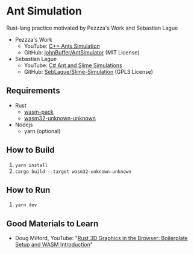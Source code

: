 # Ant Simulation

Rust-lang practice motivated by Pezzza's Work and Sebastian Lague

- Pezzza's Work
  - YouTube: [C++ Ants Simulation](https://youtu.be/81GQNPJip2Y)
  - GitHub: [johnBuffer/AntSimulator](https://github.com/johnBuffer/AntSimulator) (MIT License)
- Sebastian Lague
  - YouTube: [C# Ant and Slime Simulations](https://youtu.be/X-iSQQgOd1A)
  - GitHub: [SebLague/Slime-Simulation](https://github.com/SebLague/Slime-Simulation) (GPL3 License)

## Requirements

- Rust
  - [wasm-pack](https://github.com/rustwasm/wasm-pack)
  - [wasm32-unknown-unknown](https://rustwasm.github.io/docs/wasm-pack/prerequisites/non-rustup-setups.html)
- Nodejs
  - yarn (optional)

## How to Build

1. `yarn install`
2. `cargo build --target wasm32-unknown-unknown`

<!-- 3. `wasm-pack build`
4. `yarn build` -->

## How to Run

1. `yarn dev`

## Good Materials to Learn

- Doug Milford, YouTube: "[Rust 3D Graphics in the Browser: Boilerplate Setup and WASM Introduction](https://youtu.be/p7DtoeuDT5Y)"
